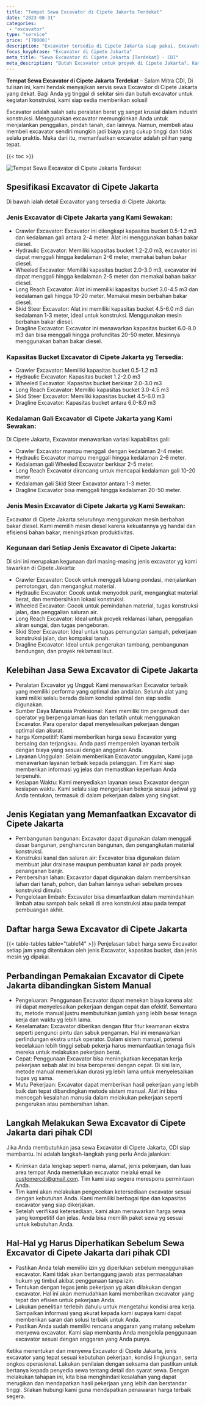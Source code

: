 ```yaml
---
title: "Tempat Sewa Excavator di Cipete Jakarta Terdekat"
date: "2023-08-31"
categories:
 - "excavator"
type: "service"
price: "[70000]"
description: "Excavator tersedia di Cipete Jakarta siap pakai. Excavator unggulan untuk proyek konstruksi yang membutuhkan peralatan profesional dengan performa optimal. Hubungi kami segera."
focus_keyphrase: "Excavator di Cipete Jakarta"
meta_title: "Sewa Excavator di Cipete Jakarta [Terdekat] - CDI"
meta_description: "Butuh Excavator untuk proyek di Cipete Jakarta?. Kami tawarkan Excavator berkualitas untuk mendukung produktivitas. Harga kompetitif tersedia."
---
```


**Tempat Sewa Excavator di Cipete Jakarta Terdekat** – Salam Mitra CDI, Di tulisan ini, kami hendak menyajikan servis sewa Excavator di Cipete Jakarta yang dekat. Bagi Anda yg tinggal di sekitar sini dan butuh excavator untuk kegiatan konstruksi, kami siap sedia memberikan solusi!

Excavator adalah salah satu peralatan berat yg sangat krusial dalam industri konstruksi. Menggunakan excavator memungkinkan Anda untuk menjalankan penggalian, pindah tanah, dan lainnya. Namun, membeli atau membeli excavator sendiri mungkin jadi biaya yang cukup tinggi dan tidak selalu praktis. Maka dari itu, memanfaatkan excavator adalah pilihan yang tepat.

{{< toc >}}

![Tempat Sewa Excavator di Cipete Jakarta Terdekat](/images/excavator/excavator-20.jpg)

## Spesifikasi Excavator di Cipete Jakarta

Di bawah ialah detail Excavator yang tersedia di Cipete Jakarta:

### Jenis Excavator di Cipete Jakarta yang Kami Sewakan:

*   Crawler Excavator: Excavator ini dilengkapi kapasitas bucket 0.5-1.2 m3 dan kedalaman gali antara 2-4 meter. Alat ini menggunakan bahan bakar diesel.
*   Hydraulic Excavator: Memiliki kapasitas bucket 1.2-2.0 m3, excavator ini dapat menggali hingga kedalaman 2-6 meter, memakai bahan bakar diesel.
*   Wheeled Excavator: Memiliki kapasitas bucket 2.0-3.0 m3, excavator ini dapat menggali hingga kedalaman 2-5 meter dan memakai bahan bakar diesel.
*   Long Reach Excavator: Alat ini memiliki kapasitas bucket 3.0-4.5 m3 dan kedalaman gali hingga 10-20 meter. Memakai mesin berbahan bakar diesel.
*   Skid Steer Excavator: Alat ini memiliki kapasitas bucket 4.5-6.0 m3 dan kedalaman 1-3 meter, ideal untuk konstruksi. Menggunakan mesin berbahan bakar diesel.
*   Dragline Excavator: Excavator ini menawarkan kapasitas bucket 6.0-8.0 m3 dan bisa menggali hingga profunditas 20-50 meter. Mesinnya menggunakan bahan bakar diesel.

### Kapasitas Bucket Excavator di Cipete Jakarta yg Tersedia:

*   Crawler Excavator: Memiliki kapasitas bucket 0.5-1.2 m3
*   Hydraulic Excavator: Kapasitas bucket 1.2-2.0 m3
*   Wheeled Excavator: Kapasitas bucket berkisar 2.0-3.0 m3
*   Long Reach Excavator: Memiliki kapasitas bucket 3.0-4.5 m3
*   Skid Steer Excavator: Memiliki kapasitas bucket 4.5-6.0 m3
*   Dragline Excavator: Kapasitas bucket antara 6.0-8.0 m3

### Kedalaman Gali Excavator di Cipete Jakarta yang Kami Sewakan:

Di Cipete Jakarta, Excavator menawarkan variasi kapabilitas gali:

*   Crawler Excavator mampu menggali dengan kedalaman 2-4 meter.
*   Hydraulic Excavator mampu menggali hingga kedalaman 2-6 meter.
*   Kedalaman gali Wheeled Excavator berkisar 2-5 meter.
*   Long Reach Excavator dirancang untuk mencapai kedalaman gali 10-20 meter.
*   Kedalaman gali Skid Steer Excavator antara 1-3 meter.
*   Dragline Excavator bisa menggali hingga kedalaman 20-50 meter.

### Jenis Mesin Excavator di Cipete Jakarta yg Kami Sewakan:

Excavator di Cipete Jakarta seluruhnya menggunakan mesin berbahan bakar diesel. Kami memilih mesin diesel karena kekuatannya yg handal dan efisiensi bahan bakar, meningkatkan produktivitas.

### Kegunaan dari Setiap Jenis Excavator di Cipete Jakarta:

Di sini ini merupakan kegunaan dari masing-masing jenis excavator yg kami tawarkan di Cipete Jakarta:

*   Crawler Excavator: Cocok untuk menggali lubang pondasi, menjalankan pemotongan, dan mengangkut material.
*   Hydraulic Excavator: Cocok untuk menyodok parit, mengangkat material berat, dan membersihkan lokasi konstruksi.
*   Wheeled Excavator: Cocok untuk pemindahan material, tugas konstruksi jalan, dan penggalian saluran air.
*   Long Reach Excavator: Ideal untuk proyek reklamasi lahan, penggalian aliran sungai, dan tugas pengeboran.
*   Skid Steer Excavator: Ideal untuk tugas pemungutan sampah, pekerjaan konstruksi jalan, dan kompaksi tanah.
*   Dragline Excavator: Ideal untuk pengerukan tambang, pembangunan bendungan, dan proyek reklamasi laut.

## Kelebihan Jasa Sewa Excavator di Cipete Jakarta

*   Peralatan Excavator yg Unggul: Kami menawarkan Excavator terbaik yang memiliki performa yang optimal dan andalan. Seluruh alat yang kami miliki selalu berada dalam kondisi optimal dan siap sedia digunakan.
*   Sumber Daya Manusia Profesional: Kami memiliki tim pengemudi dan operator yg berpengalaman luas dan terlatih untuk menggunakan Excavator. Para operator dapat menyelesaikan pekerjaan dengan optimal dan akurat.
*   harga Kompetitif: Kami memberikan harga sewa Excavator yang bersaing dan terjangkau. Anda pasti memperoleh layanan terbaik dengan biaya yang sesuai dengan anggaran Anda.
*   Layanan Unggulan: Selain memberikan Excavator unggulan, Kami juga menawarkan layanan terbaik kepada pelanggan. Tim Kami siap memberikan informasi yg jelas dan memastikan keperluan Anda terpenuhi.
*   Kesiapan Waktu: Kami menyediakan layanan sewa Excavator dengan kesiapan waktu. Kami selalu siap mengerjakan bekerja sesuai jadwal yg Anda tentukan, termasuk di dalam pekerjaan dalam yang singkat.

## Jenis Kegiatan yang Memanfaatkan Excavator di Cipete Jakarta

*   Pembangunan bangunan: Excavator dapat digunakan dalam menggali dasar bangunan, penghancuran bangunan, dan pengangkutan material konstruksi.
*   Konstruksi kanal dan saluran air: Excavator bisa digunakan dalam membuat jalur drainase maupun pembuatan kanal air pada proyek penanganan banjir.
*   Pembersihan lahan: Excavator dapat digunakan dalam membersihkan lahan dari tanah, pohon, dan bahan lainnya sehari sebelum proses konstruksi dimulai.
*   Pengelolaan limbah: Excavator bisa dimanfaatkan dalam memindahkan limbah atau sampah baik sekali di area konstruksi atau pada tempat pembuangan akhir.

## Daftar harga Sewa Excavator di Cipete Jakarta

{{< table-tables table="table14" >}} Penjelasan tabel: harga sewa Excavator setiap jam yang ditentukan oleh jenis Excavator, kapasitas bucket, dan jenis mesin yg dipakai. 

## Perbandingan Pemakaian Excavator di Cipete Jakarta dibandingkan Sistem Manual

*   Pengeluaran: Penggunaan Excavator dapat menekan biaya karena alat ini dapat menyelesaikan pekerjaan dengan cepat dan efektif. Sementara itu, metode manual justru membutuhkan jumlah yang lebih besar tenaga kerja dan waktu yg lebih lama.
*   Keselamatan: Excavator diberikan dengan fitur fitur keamanan ekstra seperti pengunci pintu dan sabuk pengaman. Hal ini menawarkan perlindungan ekstra untuk operator. Dalam sistem manual, potensi kecelakaan lebih tinggi sebab pekerja harus memanfaatkan tenaga fisik mereka untuk melakukan pekerjaan berat.
*   Cepat: Penggunaan Excavator bisa meningkatkan kecepatan kerja pekerjaan sebab alat ini bisa beroperasi dengan cepat. Di sisi lain, metode manual memerlukan durasi yg lebih lama untuk menyelesaikan tugas yg sama.
*   Mutu Pekerjaan: Excavator dapat memberikan hasil pekerjaan yang lebih baik dan tepat dibandingkan metode sistem manual. Alat ini bisa mencegah kesalahan manusia dalam melakukan pekerjaan seperti pengerukan atau pembersihan lahan.

## Langkah Melakukan Sewa Excavator di Cipete Jakarta dari pihak CDI

Jika Anda membutuhkan jasa sewa Excavator di Cipete Jakarta, CDI siap membantu. Ini adalah langkah-langkah yang perlu Anda jalankan:

*   Kirimkan data lengkap seperti nama, alamat, jenis pekerjaan, dan luas area tempat Anda memerlukan excavator melalui email ke customercdi@gmail.com. Tim kami siap segera merespons permintaan Anda.
*   Tim kami akan melakukan pengecekan ketersediaan excavator sesuai dengan kebutuhan Anda. Kami memiliki berbagai tipe dan kapasitas excavator yang siap dikerjakan.
*   Setelah verifikasi ketersediaan, kami akan menawarkan harga sewa yang kompetitif dan jelas. Anda bisa memilih paket sewa yg sesuai untuk kebutuhan Anda.

## Hal-Hal yg Harus Diperhatikan Sebelum Sewa Excavator di Cipete Jakarta dari pihak CDI

*   Pastikan Anda telah memiliki izin yg diperlukan sebelum menggunakan excavator. Kami tidak akan bertanggung jawab atas permasalahan hukum yg timbul akibat penggunaan tanpa izin.
*   Tentukan dengan tegas jenis pekerjaan yg akan dilakukan dengan excavator. Hal ini akan memudahkan kami memberikan excavator yang tepat dan efisien untuk pekerjaan Anda.
*   Lakukan penelitian terlebih dahulu untuk mengetahui kondisi area kerja. Sampaikan informasi yang akurat kepada kami supaya kami dapat memberikan saran dan solusi terbaik untuk Anda.
*   Pastikan Anda sudah memiliki rencana anggaran yang matang sebelum menyewa excavator. Kami siap membantu Anda mengelola penggunaan excavator sesuai dengan anggaran yang Anda punya.

Ketika menentukan dan menyewa Excavator di Cipete Jakarta, jenis excavator yang tepat sesuai kebutuhan pekerjaan, kondisi lingkungan, serta ongkos operasional. Lakukan penilaian dengan seksama dan pastikan untuk bertanya kepada penyedia sewa tentang detail dan syarat sewa. Dengan melakukan tahapan ini, kita bisa menghindari kesalahan yang dapat merugikan dan mendapatkan hasil pekerjaan yang lebih dan berstandar tinggi. Silakan hubungi kami guna mendapatkan penawaran harga terbaik segera.